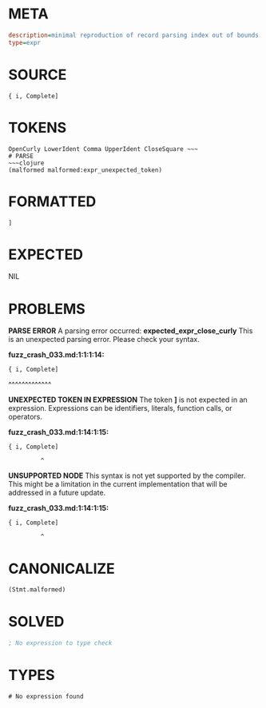 # META
~~~ini
description=minimal reproduction of record parsing index out of bounds crash
type=expr
~~~
# SOURCE
~~~roc
{ i, Complete]
~~~
# TOKENS
~~~text
OpenCurly LowerIdent Comma UpperIdent CloseSquare ~~~
# PARSE
~~~clojure
(malformed malformed:expr_unexpected_token)
~~~
# FORMATTED
~~~roc
]
~~~
# EXPECTED
NIL
# PROBLEMS
**PARSE ERROR**
A parsing error occurred: **expected_expr_close_curly**
This is an unexpected parsing error. Please check your syntax.

**fuzz_crash_033.md:1:1:1:14:**
```roc
{ i, Complete]
```
^^^^^^^^^^^^^


**UNEXPECTED TOKEN IN EXPRESSION**
The token **]** is not expected in an expression.
Expressions can be identifiers, literals, function calls, or operators.

**fuzz_crash_033.md:1:14:1:15:**
```roc
{ i, Complete]
```
             ^


**UNSUPPORTED NODE**
This syntax is not yet supported by the compiler.
This might be a limitation in the current implementation that will be addressed in a future update.

**fuzz_crash_033.md:1:14:1:15:**
```roc
{ i, Complete]
```
             ^


# CANONICALIZE
~~~clojure
(Stmt.malformed)
~~~
# SOLVED
~~~clojure
; No expression to type check
~~~
# TYPES
~~~roc
# No expression found
~~~
